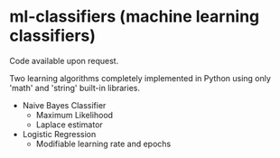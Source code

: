 # ml-classifiers (machine learning classifiers)
Code available upon request.

Two learning algorithms completely implemented in Python using only 'math' and 'string' built-in libraries.
- Naive Bayes Classifier
  - Maximum Likelihood
  - Laplace estimator
- Logistic Regression
  - Modifiable learning rate and epochs
